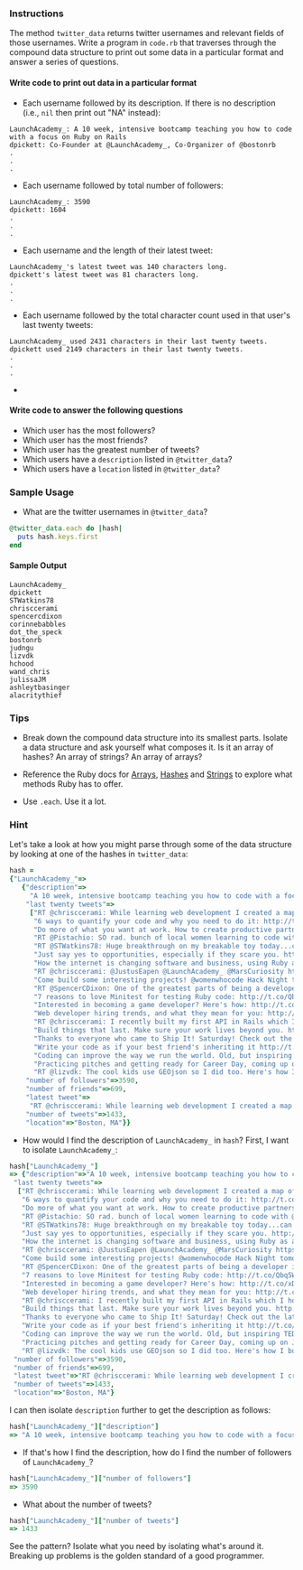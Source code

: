 ### Instructions

The method `twitter_data` returns twitter usernames and relevant fields of those usernames. Write a program in `code.rb` that traverses through the compound data structure to print out some data in a particular format and answer a series of questions.

#### Write code to print out data in a particular format

* Each username followed by its description. If there is no description (i.e., `nil` then print out "NA" instead):

```no-highlight
LaunchAcademy_: A 10 week, intensive bootcamp teaching you how to code with a focus on Ruby on Rails
dpickett: Co-Founder at @LaunchAcademy_, Co-Organizer of @bostonrb
.
.
.
```

* Each username followed by total number of followers:

```no-highlight
LaunchAcademy_: 3590
dpickett: 1604
.
.
.
```

* Each username and the length of their latest tweet:

```no-highlight
LaunchAcademy_'s latest tweet was 140 characters long.
dpickett's latest tweet was 81 characters long.
.
.
.
```

* Each username followed by the total character count used in that user's last twenty tweets:

```no-highlight
LaunchAcademy_ used 2431 characters in their last twenty tweets.
dpickett used 2149 characters in their last twenty tweets.
.
.
.
```

*

#### Write code to answer the following questions

* Which user has the most followers?
* Which user has the most friends?
* Which user has the greatest number of tweets?
* Which users have a `description` listed in `@twitter_data`?
* Which users have a `location` listed in `@twitter_data`?

### Sample Usage

* What are the twitter usernames in `@twitter_data`?

```ruby
@twitter_data.each do |hash|
  puts hash.keys.first
end
```

#### Sample Output

```no-highlight
LaunchAcademy_
dpickett
STWatkins78
chrisccerami
spencercdixon
corinnebabbles
dot_the_speck
bostonrb
judngu
lizvdk
hchood
wand_chris
julissaJM
ashleytbasinger
alacritythief
```

### Tips

* Break down the compound data structure into its smallest parts. Isolate a data structure and ask yourself what composes it. Is it an array of hashes? An array of strings? An array of arrays?

* Reference the Ruby docs for [Arrays](http://www.ruby-doc.org/core-2.2.0/Array.html), [Hashes](http://www.ruby-doc.org/core-2.2.0/Hash.html) and [Strings](http://www.ruby-doc.org/core-2.2.0/String.html) to explore what methods Ruby has to offer.

* Use `.each`. Use it a lot.


### Hint

Let's take a look at how you might parse through some of the data structure by looking at one of the hashes in `twitter_data`:

```ruby
hash =
{"LaunchAcademy_"=>
   {"description"=>
     "A 10 week, intensive bootcamp teaching you how to code with a focus on Ruby on Rails",
    "last twenty tweets"=>
     ["RT @chrisccerami: While learning web development I created a map of all of the shows @Screamales have played and damn @DonGiovanniRecs http…",
      "6 ways to quantify your code and why you need to do it: http://t.co/1WKtpo41tP by @kevinrcasey http://t.co/lulzPLTY8c",
      "Do more of what you want at work. How to create productive partnerships: http://t.co/QpYpHhHEid by @benvoss",
      "RT @Pistachio: SO rad. bunch of local women learning to code with @gdiBoston at @HubSpot right now: http://t.co/jaIxK7suOj",
      "RT @STWatkins78: Huge breakthrough on my breakable toy today...can upload local file to soundcloud from my app...time for a beer! #LaunchAc…",
      "Just say yes to opportunities, especially if they scare you. http://t.co/LcF2ilwKDu great advice by @kerry_benjamin1",
      "How the internet is changing software and business, using Ruby as an example: http://t.co/EMYeLa0se7 by  @ukitazume http://t.co/wNymPXcvAr",
      "RT @chrisccerami: @JustusEapen @LaunchAcademy_ @MarsCuriosity https://t.co/W6IBpIuIr0",
      "Come build some interesting projects! @womenwhocode Hack Night tomorrow. RSVP: http://t.co/wPgaQfQjVp http://t.co/sI5lIn9bJ9",
      "RT @SpencerCDixon: One of the greatest parts of being a developer is the massive amount of control you have over a computer. Feels very emp…",
      "7 reasons to love Minitest for testing Ruby code: http://t.co/Qbq5Wtb3RC by @FluxusFrequency, a graduate from our friends @gschool",
      "Interested in becoming a game developer? Here's how: http://t.co/xDJDzzFxA8 via @skilledup http://t.co/ir4GphhU3m",
      "Web developer hiring trends, and what they mean for you: http://t.co/0Ajg7TdQFm by @walesmd http://t.co/coRokF42kA",
      "RT @chrisccerami: I recently built my first API in Rails which I hope makes photos from Mars courtesy of @MarsCuriosity more accessible to …",
      "Build things that last. Make sure your work lives beyond you. http://t.co/YMbuOwhY36 by @acolangelo",
      "Thanks to everyone who came to Ship It! Saturday! Check out the latest blog post for a recap: http://t.co/EYSeUc87qQ http://t.co/pAG5x0GzTa",
      "Write your code as if your best friend's inheriting it http://t.co/kbtLURrPcN by @MGraybosch http://t.co/JesBAjwIiB",
      "Coding can improve the way we run the world. Old, but inspiring TED talk by @pahlkadot: http://t.co/mu7QqTZK6L http://t.co/Qol943YcX3",
      "Practicing pitches and getting ready for Career Day, coming up on January 27th and 28th! http://t.co/fxCcFIIMTc",
      "RT @lizvdk: The cool kids use GEOjson so I did too. Here's how I build it with Ruby: https://t.co/sXFTW9nzWb"],
    "number of followers"=>3590,
    "number of friends"=>699,
    "latest tweet"=>
     "RT @chrisccerami: While learning web development I created a map of all of the shows @Screamales have played and damn @DonGiovanniRecs http…",
    "number of tweets"=>1433,
    "location"=>"Boston, MA"}}
```

* How would I find the description of `LaunchAcademy_` in `hash`? First, I want to isolate `LaunchAcademy_`:

```ruby
hash["LaunchAcademy_"]
=> {"description"=>"A 10 week, intensive bootcamp teaching you how to code with a focus on Ruby on Rails",
 "last twenty tweets"=>
  ["RT @chrisccerami: While learning web development I created a map of all of the shows @Screamales have played and damn @DonGiovanniRecs http…",
   "6 ways to quantify your code and why you need to do it: http://t.co/1WKtpo41tP by @kevinrcasey http://t.co/lulzPLTY8c",
   "Do more of what you want at work. How to create productive partnerships: http://t.co/QpYpHhHEid by @benvoss",
   "RT @Pistachio: SO rad. bunch of local women learning to code with @gdiBoston at @HubSpot right now: http://t.co/jaIxK7suOj",
   "RT @STWatkins78: Huge breakthrough on my breakable toy today...can upload local file to soundcloud from my app...time for a beer! #LaunchAc…",
   "Just say yes to opportunities, especially if they scare you. http://t.co/LcF2ilwKDu great advice by @kerry_benjamin1",
   "How the internet is changing software and business, using Ruby as an example: http://t.co/EMYeLa0se7 by  @ukitazume http://t.co/wNymPXcvAr",
   "RT @chrisccerami: @JustusEapen @LaunchAcademy_ @MarsCuriosity https://t.co/W6IBpIuIr0",
   "Come build some interesting projects! @womenwhocode Hack Night tomorrow. RSVP: http://t.co/wPgaQfQjVp http://t.co/sI5lIn9bJ9",
   "RT @SpencerCDixon: One of the greatest parts of being a developer is the massive amount of control you have over a computer. Feels very emp…",
   "7 reasons to love Minitest for testing Ruby code: http://t.co/Qbq5Wtb3RC by @FluxusFrequency, a graduate from our friends @gschool",
   "Interested in becoming a game developer? Here's how: http://t.co/xDJDzzFxA8 via @skilledup http://t.co/ir4GphhU3m",
   "Web developer hiring trends, and what they mean for you: http://t.co/0Ajg7TdQFm by @walesmd http://t.co/coRokF42kA",
   "RT @chrisccerami: I recently built my first API in Rails which I hope makes photos from Mars courtesy of @MarsCuriosity more accessible to …",
   "Build things that last. Make sure your work lives beyond you. http://t.co/YMbuOwhY36 by @acolangelo",
   "Thanks to everyone who came to Ship It! Saturday! Check out the latest blog post for a recap: http://t.co/EYSeUc87qQ http://t.co/pAG5x0GzTa",
   "Write your code as if your best friend's inheriting it http://t.co/kbtLURrPcN by @MGraybosch http://t.co/JesBAjwIiB",
   "Coding can improve the way we run the world. Old, but inspiring TED talk by @pahlkadot: http://t.co/mu7QqTZK6L http://t.co/Qol943YcX3",
   "Practicing pitches and getting ready for Career Day, coming up on January 27th and 28th! http://t.co/fxCcFIIMTc",
   "RT @lizvdk: The cool kids use GEOjson so I did too. Here's how I build it with Ruby: https://t.co/sXFTW9nzWb"],
 "number of followers"=>3590,
 "number of friends"=>699,
 "latest tweet"=>"RT @chrisccerami: While learning web development I created a map of all of the shows @Screamales have played and damn @DonGiovanniRecs http…",
 "number of tweets"=>1433,
 "location"=>"Boston, MA"}
 ```

I can then isolate `description` further to get the description as follows:

```ruby
hash["LaunchAcademy_"]["description"]
=> "A 10 week, intensive bootcamp teaching you how to code with a focus on Ruby on Rails"
```

* If that's how I find the description, how do I find the number of followers of `LaunchAcademy_`?

```ruby
hash["LaunchAcademy_"]["number of followers"]
=> 3590
```

* What about the number of tweets?

```ruby
hash["LaunchAcademy_"]["number of tweets"]
=> 1433
```

See the pattern? Isolate what you need by isolating what's around it. Breaking up problems is the golden standard of a good programmer.
